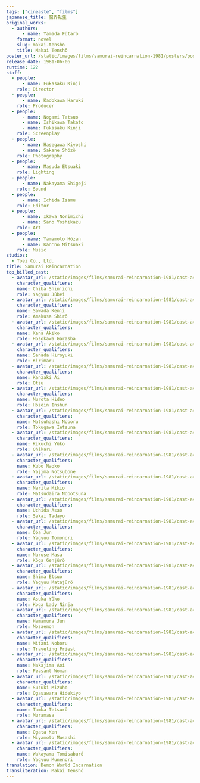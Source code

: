 ```yaml
---
tags: ["cineaste", "films"]
japanese_title: 魔界転生
original_works:
  - authors:
      - name: Yamada Fûtarô
    format: novel
    slug: makai-tensho
    title: Makai Tenshō
poster_url: /static/images/films/samurai-reincarnation-1981/posters/poster.webp
release_date: 1981-06-06
runtime: 122
staff:
  - people:
      - name: Fukasaku Kinji
    role: Director
  - people:
      - name: Kadokawa Haruki
    role: Producer
  - people:
      - name: Nogami Tatsuo
      - name: Ishikawa Takato
      - name: Fukasaku Kinji
    role: Screenplay
  - people:
      - name: Hasegawa Kiyoshi
      - name: Sakane Shôzô
    role: Photography
  - people:
      - name: Masuda Etsuaki
    role: Lighting
  - people:
      - name: Nakayama Shigeji
    role: Sound
  - people:
      - name: Ichida Isamu
    role: Editor
  - people:
      - name: Ikawa Norimichi
      - name: Sano Yoshikazu
    role: Art
  - people:
      - name: Yamamoto Hôzan
      - name: Kan'no Mitsuaki
    role: Music
studios:
  - Toei Co., Ltd.
title: Samurai Reincarnation
top_billed_cast:
  - avatar_url: /static/images/films/samurai-reincarnation-1981/cast-avatars/shinichi-chiba-0.webp
    character_qualifiers:
    name: Chiba Shin'ichi
    role: Yagyuu Jûbei
  - avatar_url: /static/images/films/samurai-reincarnation-1981/cast-avatars/kenji-sawada-0.webp
    character_qualifiers:
    name: Sawada Kenji
    role: Amakusa Shirô
  - avatar_url: /static/images/films/samurai-reincarnation-1981/cast-avatars/akiko-kana-0.webp
    character_qualifiers:
    name: Kana Akiko
    role: Hosokawa Garasha
  - avatar_url: /static/images/films/samurai-reincarnation-1981/cast-avatars/hiroyuki-sanada-0.webp
    character_qualifiers:
    name: Sanada Hiroyuki
    role: Kirimaru
  - avatar_url: /static/images/films/samurai-reincarnation-1981/cast-avatars/ai-kanzaki-0.webp
    character_qualifiers:
    name: Kanzaki Ai
    role: Otsu
  - avatar_url: /static/images/films/samurai-reincarnation-1981/cast-avatars/hideo-murota-0.webp
    character_qualifiers:
    name: Murota Hideo
    role: Hôzôin Inshun
  - avatar_url: /static/images/films/samurai-reincarnation-1981/cast-avatars/noboru-matsuhashi-0.webp
    character_qualifiers:
    name: Matsuhashi Noboru
    role: Tokugawa Ietsuna
  - avatar_url: /static/images/films/samurai-reincarnation-1981/cast-avatars/yuko-kikuchi-0.webp
    character_qualifiers:
    name: Kikuchi Yûko
    role: Ohikaru
  - avatar_url: /static/images/films/samurai-reincarnation-1981/cast-avatars/naoko-kubo-0.webp
    character_qualifiers:
    name: Kubo Naoko
    role: Yajima Notsubone
  - avatar_url: /static/images/films/samurai-reincarnation-1981/cast-avatars/mikio-narita-0.webp
    character_qualifiers:
    name: Narita Mikio
    role: Matsudaira Nobotsuna
  - avatar_url: /static/images/films/samurai-reincarnation-1981/cast-avatars/asao-uchida-0.webp
    character_qualifiers:
    name: Uchida Asao
    role: Sakai Tadayo
  - avatar_url: /static/images/films/samurai-reincarnation-1981/cast-avatars/jun-oba-0.webp
    character_qualifiers:
    name: Ôba Jun
    role: Yagyuu Tomonori
  - avatar_url: /static/images/films/samurai-reincarnation-1981/cast-avatars/masa-naruse-0.webp
    character_qualifiers:
    name: Naruse Masa
    role: Kôga Genjûrô
  - avatar_url: /static/images/films/samurai-reincarnation-1981/cast-avatars/etsuo-shima-0.webp
    character_qualifiers:
    name: Shima Etsuo
    role: Yagyuu Matajûrô
  - avatar_url: /static/images/films/samurai-reincarnation-1981/cast-avatars/yuko-asuka-0.webp
    character_qualifiers:
    name: Asuka Yûko
    role: Koga Lady Ninja
  - avatar_url: /static/images/films/samurai-reincarnation-1981/cast-avatars/jun-hamamura-0.webp
    character_qualifiers:
    name: Hamamura Jun
    role: Mozaemon
  - avatar_url: /static/images/films/samurai-reincarnation-1981/cast-avatars/noboru-mitani-0.webp
    character_qualifiers:
    name: Mitani Noboru
    role: Traveling Priest
  - avatar_url: /static/images/films/samurai-reincarnation-1981/cast-avatars/aoi-nakajima-0.webp
    character_qualifiers:
    name: Nakajima Aoi
    role: Peasant Woman
  - avatar_url: /static/images/films/samurai-reincarnation-1981/cast-avatars/mizuho-suzuki-0.webp
    character_qualifiers:
    name: Suzuki Mizuho
    role: Ogasawara Hidekiyo
  - avatar_url: /static/images/films/samurai-reincarnation-1981/cast-avatars/tetsuro-tamba-0.webp
    character_qualifiers:
    name: Tamba Tetsurô
    role: Muramasa
  - avatar_url: /static/images/films/samurai-reincarnation-1981/cast-avatars/ken-ogata-0.webp
    character_qualifiers:
    name: Ogata Ken
    role: Miyamoto Musashi
  - avatar_url: /static/images/films/samurai-reincarnation-1981/cast-avatars/tomisaburo-wakayama-0.webp
    character_qualifiers:
    name: Wakayama Tomisaburô
    role: Yagyuu Munenori
translation: Demon World Incarnation
transliteration: Makai Tenshô
---
```

